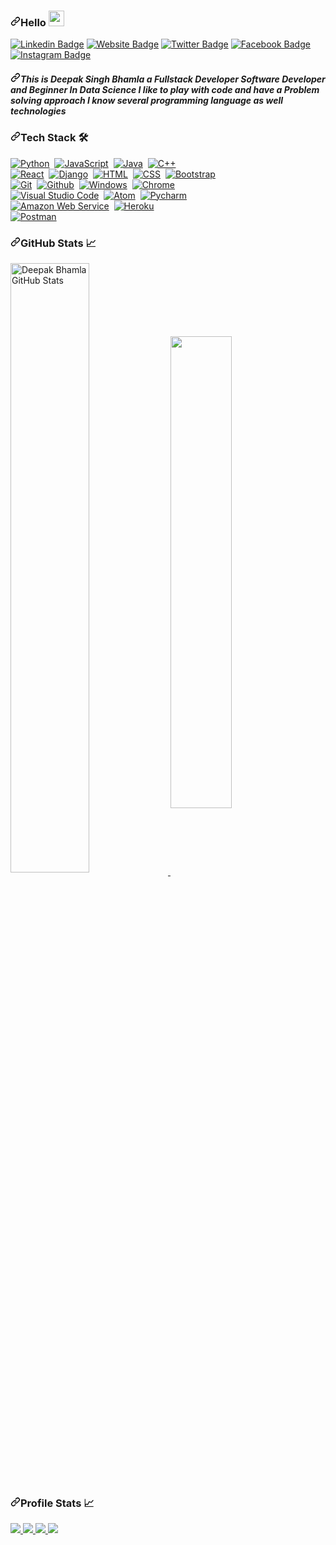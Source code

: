 <article class="markdown-body entry-content container-lg f5" itemprop="text"><h3><a id="user-content-hello-" class="anchor" aria-hidden="true" href="#hello-"><svg class="octicon octicon-link" viewBox="0 0 16 16" version="1.1" width="16" height="16" aria-hidden="true"><path fill-rule="evenodd" d="M7.775 3.275a.75.75 0 001.06 1.06l1.25-1.25a2 2 0 112.83 2.83l-2.5 2.5a2 2 0 01-2.83 0 .75.75 0 00-1.06 1.06 3.5 3.5 0 004.95 0l2.5-2.5a3.5 3.5 0 00-4.95-4.95l-1.25 1.25zm-4.69 9.64a2 2 0 010-2.83l2.5-2.5a2 2 0 012.83 0 .75.75 0 001.06-1.06 3.5 3.5 0 00-4.95 0l-2.5 2.5a3.5 3.5 0 004.95 4.95l1.25-1.25a.75.75 0 00-1.06-1.06l-1.25 1.25a2 2 0 01-2.83 0z"></path></svg></a>Hello <a target="_blank" rel="noopener noreferrer" href="https://camo.githubusercontent.com/35d3d11359a49bf12aebb834cc13fd81b95eff4e/68747470733a2f2f6d656469612e67697068792e636f6d2f6d656469612f6876524a434c467a6361737252346961377a2f67697068792e676966"><img src="https://camo.githubusercontent.com/35d3d11359a49bf12aebb834cc13fd81b95eff4e/68747470733a2f2f6d656469612e67697068792e636f6d2f6d656469612f6876524a434c467a6361737252346961377a2f67697068792e676966" width="25px" data-canonical-src="https://media.giphy.com/media/hvRJCLFzcasrR4ia7z/giphy.gif" style="max-width:100%;"></a></h3>
<p><a href="https://linkedin.com/in/deepakbhamla" rel="nofollow"><img src="https://camo.githubusercontent.com/ae2ab4b14042dea13a0d98b02a382065930c4004/68747470733a2f2f696d672e736869656c64732e696f2f62616467652f2d4c696e6b6564496e2d3333333333333f7374796c653d666c61742d737175617265266c6f676f3d4c696e6b6564696e266c6f676f436f6c6f723d7768697465" alt="Linkedin Badge" data-canonical-src="https://img.shields.io/badge/-LinkedIn-333333?style=flat-square&amp;logo=Linkedin&amp;logoColor=white" style="max-width:100%;"></a>
<a href="https://sourcerer.io/deepakbhamla/" rel="nofollow"><img src="https://camo.githubusercontent.com/19da05a76fd481f0e7eb29f4847f3490c2c99050/68747470733a2f2f696d672e736869656c64732e696f2f62616467652f576562736974652d3333333333333f7374796c653d666c61742d737175617265266c6f676f3d676f6f676c652d6368726f6d65266c6f676f436f6c6f723d7768697465" alt="Website Badge" data-canonical-src="https://img.shields.io/badge/Website-333333?style=flat-square&amp;logo=google-chrome&amp;logoColor=white" style="max-width:100%;"></a>
<a href="https://twitter.com/deepakbhamla" rel="nofollow"><img src="https://camo.githubusercontent.com/c14661ae570535907ffe64eb1e6bfe586731b6df/68747470733a2f2f696d672e736869656c64732e696f2f62616467652f2d547769747465722d3333333333333f7374796c653d666c61742d737175617265266c6f676f3d54776974746572266c6f676f436f6c6f723d7768697465" alt="Twitter Badge" data-canonical-src="https://img.shields.io/badge/-Twitter-333333?style=flat-square&amp;logo=Twitter&amp;logoColor=white" style="max-width:100%;"></a>
<a href="https://fb.me/iamdeepakbhamla" rel="nofollow"><img src="https://camo.githubusercontent.com/8ee2bb954c46b9649794d2c66b461c873e6ac93d/68747470733a2f2f696d672e736869656c64732e696f2f62616467652f2d46616365626f6f6b2d3333333333333f7374796c653d666c61742d737175617265266c6f676f3d46616365626f6f6b266c6f676f436f6c6f723d7768697465" alt="Facebook Badge" data-canonical-src="https://img.shields.io/badge/-Facebook-333333?style=flat-square&amp;logo=Facebook&amp;logoColor=white" style="max-width:100%;"></a>
<a href="https://instagram.com/deepak_bhamla/" rel="nofollow"><img src="https://camo.githubusercontent.com/6db68b6b1509c5a4fa2f2a2563e1ba4014696a1b/68747470733a2f2f696d672e736869656c64732e696f2f62616467652f2d496e7374616772616d2d3333333333333f7374796c653d666c61742d737175617265266c6f676f3d496e7374616772616d266c6f676f436f6c6f723d7768697465" alt="Instagram Badge" data-canonical-src="https://img.shields.io/badge/-Instagram-333333?style=flat-square&amp;logo=Instagram&amp;logoColor=white" style="max-width:100%;"></a></p>
<h5><a id="user-content-this-is-deepak-singh-bhamla-a-fullstack-developer-software-developer-and-beginner-in-data-science-i-like-to-play-with-code-and-have-a-problem-solving-approach-i-know-several-programming-language-as-well-technologies" class="anchor" aria-hidden="true" href="#this-is-deepak-singh-bhamla-a-fullstack-developer-software-developer-and-beginner-in-data-science-i-like-to-play-with-code-and-have-a-problem-solving-approach-i-know-several-programming-language-as-well-technologies"><svg class="octicon octicon-link" viewBox="0 0 16 16" version="1.1" width="16" height="16" aria-hidden="true"><path fill-rule="evenodd" d="M7.775 3.275a.75.75 0 001.06 1.06l1.25-1.25a2 2 0 112.83 2.83l-2.5 2.5a2 2 0 01-2.83 0 .75.75 0 00-1.06 1.06 3.5 3.5 0 004.95 0l2.5-2.5a3.5 3.5 0 00-4.95-4.95l-1.25 1.25zm-4.69 9.64a2 2 0 010-2.83l2.5-2.5a2 2 0 012.83 0 .75.75 0 001.06-1.06 3.5 3.5 0 00-4.95 0l-2.5 2.5a3.5 3.5 0 004.95 4.95l1.25-1.25a.75.75 0 00-1.06-1.06l-1.25 1.25a2 2 0 01-2.83 0z"></path></svg></a>This is Deepak Singh Bhamla a Fullstack Developer Software Developer and Beginner In Data Science I like to play with code and have a Problem solving approach I know several programming language as well technologies</h5>
<h3><a id="user-content-tech-stack--" class="anchor" aria-hidden="true" href="#tech-stack--"><svg class="octicon octicon-link" viewBox="0 0 16 16" version="1.1" width="16" height="16" aria-hidden="true"><path fill-rule="evenodd" d="M7.775 3.275a.75.75 0 001.06 1.06l1.25-1.25a2 2 0 112.83 2.83l-2.5 2.5a2 2 0 01-2.83 0 .75.75 0 00-1.06 1.06 3.5 3.5 0 004.95 0l2.5-2.5a3.5 3.5 0 00-4.95-4.95l-1.25 1.25zm-4.69 9.64a2 2 0 010-2.83l2.5-2.5a2 2 0 012.83 0 .75.75 0 001.06-1.06 3.5 3.5 0 00-4.95 0l-2.5 2.5a3.5 3.5 0 004.95 4.95l1.25-1.25a.75.75 0 00-1.06-1.06l-1.25 1.25a2 2 0 01-2.83 0z"></path></svg></a>Tech Stack <g-emoji class="g-emoji" alias="hammer_and_wrench" fallback-src="https://github.githubassets.com/images/icons/emoji/unicode/1f6e0.png">🛠</g-emoji> &nbsp;</h3>
<p><a target="_blank" rel="noopener noreferrer" href="https://camo.githubusercontent.com/8cd446e06ba7e5f40fc3a2d6a5adeefdb1fd0c90/68747470733a2f2f696d672e736869656c64732e696f2f62616467652f2d507974686f6e2d3333333333333f7374796c653d666c61742d737175617265266c6f676f3d707974686f6e266c6f676f436f6c6f723d666666666666"><img src="https://camo.githubusercontent.com/8cd446e06ba7e5f40fc3a2d6a5adeefdb1fd0c90/68747470733a2f2f696d672e736869656c64732e696f2f62616467652f2d507974686f6e2d3333333333333f7374796c653d666c61742d737175617265266c6f676f3d707974686f6e266c6f676f436f6c6f723d666666666666" alt="Python" data-canonical-src="https://img.shields.io/badge/-Python-333333?style=flat-square&amp;logo=python&amp;logoColor=ffffff" style="max-width:100%;"></a>&nbsp;
<a target="_blank" rel="noopener noreferrer" href="https://camo.githubusercontent.com/0ae851c3162b484e0762ee03b6425f3b4a9e6c6e/68747470733a2f2f696d672e736869656c64732e696f2f62616467652f2d4a6176615363726970742d3333333333333f7374796c653d666c61742d737175617265266c6f676f3d6a617661736372697074266c6f676f436f6c6f723d666666666666"><img src="https://camo.githubusercontent.com/0ae851c3162b484e0762ee03b6425f3b4a9e6c6e/68747470733a2f2f696d672e736869656c64732e696f2f62616467652f2d4a6176615363726970742d3333333333333f7374796c653d666c61742d737175617265266c6f676f3d6a617661736372697074266c6f676f436f6c6f723d666666666666" alt="JavaScript" data-canonical-src="https://img.shields.io/badge/-JavaScript-333333?style=flat-square&amp;logo=javascript&amp;logoColor=ffffff" style="max-width:100%;"></a>&nbsp;
<a target="_blank" rel="noopener noreferrer" href="https://camo.githubusercontent.com/d90ea6a5034aa3f6df337b0a810404a85000b55e/68747470733a2f2f696d672e736869656c64732e696f2f62616467652f2d4a6176612d3333333333333f7374796c653d666c61742d737175617265266c6f676f3d6a617661266c6f676f436f6c6f723d666666666666"><img src="https://camo.githubusercontent.com/d90ea6a5034aa3f6df337b0a810404a85000b55e/68747470733a2f2f696d672e736869656c64732e696f2f62616467652f2d4a6176612d3333333333333f7374796c653d666c61742d737175617265266c6f676f3d6a617661266c6f676f436f6c6f723d666666666666" alt="Java" data-canonical-src="https://img.shields.io/badge/-Java-333333?style=flat-square&amp;logo=java&amp;logoColor=ffffff" style="max-width:100%;"></a>&nbsp;
<a target="_blank" rel="noopener noreferrer" href="https://camo.githubusercontent.com/3aa8fa1c291abcd8e6434d1162e17e33c410e2f5/68747470733a2f2f696d672e736869656c64732e696f2f62616467652f2d432b2b2d3333333333333f7374796c653d666c61742d737175617265266c6f676f3d43253242253242266c6f676f436f6c6f723d666666666666"><img src="https://camo.githubusercontent.com/3aa8fa1c291abcd8e6434d1162e17e33c410e2f5/68747470733a2f2f696d672e736869656c64732e696f2f62616467652f2d432b2b2d3333333333333f7374796c653d666c61742d737175617265266c6f676f3d43253242253242266c6f676f436f6c6f723d666666666666" alt="C++" data-canonical-src="https://img.shields.io/badge/-C++-333333?style=flat-square&amp;logo=C%2B%2B&amp;logoColor=ffffff" style="max-width:100%;"></a><br>
<a target="_blank" rel="noopener noreferrer" href="https://camo.githubusercontent.com/aa15fa1746dbb8fa4d6c17be2c6b67a120566bbe/68747470733a2f2f696d672e736869656c64732e696f2f62616467652f2d52656163742d3333333333333f7374796c653d666c61742d737175617265266c6f676f3d7265616374266c6f676f436f6c6f723d666666666666"><img src="https://camo.githubusercontent.com/aa15fa1746dbb8fa4d6c17be2c6b67a120566bbe/68747470733a2f2f696d672e736869656c64732e696f2f62616467652f2d52656163742d3333333333333f7374796c653d666c61742d737175617265266c6f676f3d7265616374266c6f676f436f6c6f723d666666666666" alt="React" data-canonical-src="https://img.shields.io/badge/-React-333333?style=flat-square&amp;logo=react&amp;logoColor=ffffff" style="max-width:100%;"></a>&nbsp;
<a target="_blank" rel="noopener noreferrer" href="https://camo.githubusercontent.com/89e98add25492759b9f7531b5dddebe8c0c6f03d/68747470733a2f2f696d672e736869656c64732e696f2f62616467652f2d446a616e676f2d3333333333333f7374796c653d666c61742d737175617265266c6f676f3d646a616e676f266c6f676f436f6c6f723d666666666666"><img src="https://camo.githubusercontent.com/89e98add25492759b9f7531b5dddebe8c0c6f03d/68747470733a2f2f696d672e736869656c64732e696f2f62616467652f2d446a616e676f2d3333333333333f7374796c653d666c61742d737175617265266c6f676f3d646a616e676f266c6f676f436f6c6f723d666666666666" alt="Django" data-canonical-src="https://img.shields.io/badge/-Django-333333?style=flat-square&amp;logo=django&amp;logoColor=ffffff" style="max-width:100%;"></a>&nbsp;
<a target="_blank" rel="noopener noreferrer" href="https://camo.githubusercontent.com/777b911b695d0fa3fa7b077d5aa2d5580c02f680/68747470733a2f2f696d672e736869656c64732e696f2f62616467652f2d48544d4c2d3333333333333f7374796c653d666c61742d737175617265266c6f676f3d48544d4c35266c6f676f436f6c6f723d666666666666"><img src="https://camo.githubusercontent.com/777b911b695d0fa3fa7b077d5aa2d5580c02f680/68747470733a2f2f696d672e736869656c64732e696f2f62616467652f2d48544d4c2d3333333333333f7374796c653d666c61742d737175617265266c6f676f3d48544d4c35266c6f676f436f6c6f723d666666666666" alt="HTML" data-canonical-src="https://img.shields.io/badge/-HTML-333333?style=flat-square&amp;logo=HTML5&amp;logoColor=ffffff" style="max-width:100%;"></a>&nbsp;
<a target="_blank" rel="noopener noreferrer" href="https://camo.githubusercontent.com/b8f8f9b216629a62bba7e1982bb384193d4950e3/68747470733a2f2f696d672e736869656c64732e696f2f62616467652f2d4353532d3333333333333f7374796c653d666c61742d737175617265266c6f676f3d43535333266c6f676f436f6c6f723d666666666666"><img src="https://camo.githubusercontent.com/b8f8f9b216629a62bba7e1982bb384193d4950e3/68747470733a2f2f696d672e736869656c64732e696f2f62616467652f2d4353532d3333333333333f7374796c653d666c61742d737175617265266c6f676f3d43535333266c6f676f436f6c6f723d666666666666" alt="CSS" data-canonical-src="https://img.shields.io/badge/-CSS-333333?style=flat-square&amp;logo=CSS3&amp;logoColor=ffffff" style="max-width:100%;"></a>&nbsp;
<a target="_blank" rel="noopener noreferrer" href="https://camo.githubusercontent.com/a41b9b158cc50575f2fa94ae92d5873ae05ce646/68747470733a2f2f696d672e736869656c64732e696f2f62616467652f2d426f6f7473747261702d3333333333333f7374796c653d666c61742d737175617265266c6f676f3d626f6f747374726170266c6f676f436f6c6f723d666666666666"><img src="https://camo.githubusercontent.com/a41b9b158cc50575f2fa94ae92d5873ae05ce646/68747470733a2f2f696d672e736869656c64732e696f2f62616467652f2d426f6f7473747261702d3333333333333f7374796c653d666c61742d737175617265266c6f676f3d626f6f747374726170266c6f676f436f6c6f723d666666666666" alt="Bootstrap" data-canonical-src="https://img.shields.io/badge/-Bootstrap-333333?style=flat-square&amp;logo=bootstrap&amp;logoColor=ffffff" style="max-width:100%;"></a><br>
<a target="_blank" rel="noopener noreferrer" href="https://camo.githubusercontent.com/ecd2af0012ae960fef7b6eedfe46d334c2e6beda/68747470733a2f2f696d672e736869656c64732e696f2f62616467652f2d4769742d3333333333333f7374796c653d666c61742d737175617265266c6f676f3d676974266c6f676f436f6c6f723d666666666666"><img src="https://camo.githubusercontent.com/ecd2af0012ae960fef7b6eedfe46d334c2e6beda/68747470733a2f2f696d672e736869656c64732e696f2f62616467652f2d4769742d3333333333333f7374796c653d666c61742d737175617265266c6f676f3d676974266c6f676f436f6c6f723d666666666666" alt="Git" data-canonical-src="https://img.shields.io/badge/-Git-333333?style=flat-square&amp;logo=git&amp;logoColor=ffffff" style="max-width:100%;"></a>&nbsp;
<a target="_blank" rel="noopener noreferrer" href="https://camo.githubusercontent.com/09430e6738e5ea0127c04eb20c5f0c77c0af4cfa/68747470733a2f2f696d672e736869656c64732e696f2f62616467652f2d4769746875622d3333333333333f7374796c653d666c61742d737175617265266c6f676f3d676974687562266c6f676f436f6c6f723d666666666666"><img src="https://camo.githubusercontent.com/09430e6738e5ea0127c04eb20c5f0c77c0af4cfa/68747470733a2f2f696d672e736869656c64732e696f2f62616467652f2d4769746875622d3333333333333f7374796c653d666c61742d737175617265266c6f676f3d676974687562266c6f676f436f6c6f723d666666666666" alt="Github" data-canonical-src="https://img.shields.io/badge/-Github-333333?style=flat-square&amp;logo=github&amp;logoColor=ffffff" style="max-width:100%;"></a>&nbsp;
<a target="_blank" rel="noopener noreferrer" href="https://camo.githubusercontent.com/7aaea5e707105b84e172504da35733c689564bca/68747470733a2f2f696d672e736869656c64732e696f2f62616467652f2d57696e646f77732d3333333333333f7374796c653d666c61742d737175617265266c6f676f3d77696e646f7773266c6f676f436f6c6f723d666666666666"><img src="https://camo.githubusercontent.com/7aaea5e707105b84e172504da35733c689564bca/68747470733a2f2f696d672e736869656c64732e696f2f62616467652f2d57696e646f77732d3333333333333f7374796c653d666c61742d737175617265266c6f676f3d77696e646f7773266c6f676f436f6c6f723d666666666666" alt="Windows" data-canonical-src="https://img.shields.io/badge/-Windows-333333?style=flat-square&amp;logo=windows&amp;logoColor=ffffff" style="max-width:100%;"></a>&nbsp;
<a target="_blank" rel="noopener noreferrer" href="https://camo.githubusercontent.com/f26faa10b605b9443885167230933ba911811c7e/68747470733a2f2f696d672e736869656c64732e696f2f62616467652f2d4368726f6d652d3333333333333f7374796c653d666c61742d737175617265266c6f676f3d676f6f676c652d6368726f6d65266c6f676f436f6c6f723d666666666666"><img src="https://camo.githubusercontent.com/f26faa10b605b9443885167230933ba911811c7e/68747470733a2f2f696d672e736869656c64732e696f2f62616467652f2d4368726f6d652d3333333333333f7374796c653d666c61742d737175617265266c6f676f3d676f6f676c652d6368726f6d65266c6f676f436f6c6f723d666666666666" alt="Chrome" data-canonical-src="https://img.shields.io/badge/-Chrome-333333?style=flat-square&amp;logo=google-chrome&amp;logoColor=ffffff" style="max-width:100%;"></a><br>
<a target="_blank" rel="noopener noreferrer" href="https://camo.githubusercontent.com/feca3eb98e447e53fffcbfc74c3288613227e776/68747470733a2f2f696d672e736869656c64732e696f2f62616467652f2d56697375616c25323053747564696f253230436f64652d3333333333333f7374796c653d666c61742d737175617265266c6f676f3d76697375616c2d73747564696f2d636f6465266c6f676f436f6c6f723d666666666666"><img src="https://camo.githubusercontent.com/feca3eb98e447e53fffcbfc74c3288613227e776/68747470733a2f2f696d672e736869656c64732e696f2f62616467652f2d56697375616c25323053747564696f253230436f64652d3333333333333f7374796c653d666c61742d737175617265266c6f676f3d76697375616c2d73747564696f2d636f6465266c6f676f436f6c6f723d666666666666" alt="Visual Studio Code" data-canonical-src="https://img.shields.io/badge/-Visual%20Studio%20Code-333333?style=flat-square&amp;logo=visual-studio-code&amp;logoColor=ffffff" style="max-width:100%;"></a>&nbsp;
<a target="_blank" rel="noopener noreferrer" href="https://camo.githubusercontent.com/5c7549ad6233a60c5f67bf48c242ef62580d8de6/68747470733a2f2f696d672e736869656c64732e696f2f62616467652f2d41746f6d2d3333333333333f7374796c653d666c61742d737175617265266c6f676f3d61746f6d266c6f676f436f6c6f723d666666666666"><img src="https://camo.githubusercontent.com/5c7549ad6233a60c5f67bf48c242ef62580d8de6/68747470733a2f2f696d672e736869656c64732e696f2f62616467652f2d41746f6d2d3333333333333f7374796c653d666c61742d737175617265266c6f676f3d61746f6d266c6f676f436f6c6f723d666666666666" alt="Atom" data-canonical-src="https://img.shields.io/badge/-Atom-333333?style=flat-square&amp;logo=atom&amp;logoColor=ffffff" style="max-width:100%;"></a>&nbsp;
<a target="_blank" rel="noopener noreferrer" href="https://camo.githubusercontent.com/f40eceeeea15d13c36b06e4aa5dc77b0268a6775/68747470733a2f2f696d672e736869656c64732e696f2f62616467652f2d5079636861726d2d3333333333333f7374796c653d666c61742d737175617265266c6f676f3d7079636861726d266c6f676f436f6c6f723d666666666666"><img src="https://camo.githubusercontent.com/f40eceeeea15d13c36b06e4aa5dc77b0268a6775/68747470733a2f2f696d672e736869656c64732e696f2f62616467652f2d5079636861726d2d3333333333333f7374796c653d666c61742d737175617265266c6f676f3d7079636861726d266c6f676f436f6c6f723d666666666666" alt="Pycharm" data-canonical-src="https://img.shields.io/badge/-Pycharm-333333?style=flat-square&amp;logo=pycharm&amp;logoColor=ffffff" style="max-width:100%;"></a><br>
<a target="_blank" rel="noopener noreferrer" href="https://camo.githubusercontent.com/49673ae09bdff59eabad203b3eee4b170d76c0d5/68747470733a2f2f696d672e736869656c64732e696f2f62616467652f2d416d617a6f6e253230576562253230536572766963652d3333333333333f7374796c653d666c61742d737175617265266c6f676f3d616d617a6f6e2d7765622d73657276696365266c6f676f436f6c6f723d666666666666"><img src="https://camo.githubusercontent.com/49673ae09bdff59eabad203b3eee4b170d76c0d5/68747470733a2f2f696d672e736869656c64732e696f2f62616467652f2d416d617a6f6e253230576562253230536572766963652d3333333333333f7374796c653d666c61742d737175617265266c6f676f3d616d617a6f6e2d7765622d73657276696365266c6f676f436f6c6f723d666666666666" alt="Amazon Web Service" data-canonical-src="https://img.shields.io/badge/-Amazon%20Web%20Service-333333?style=flat-square&amp;logo=amazon-web-service&amp;logoColor=ffffff" style="max-width:100%;"></a>&nbsp;
<a target="_blank" rel="noopener noreferrer" href="https://camo.githubusercontent.com/b485d727d2a7725c2acc5858b2fefd3e6708bad4/68747470733a2f2f696d672e736869656c64732e696f2f62616467652f2d4865726f6b752d3333333333333f7374796c653d666c61742d737175617265266c6f676f3d6865726f6b75266c6f676f436f6c6f723d666666666666"><img src="https://camo.githubusercontent.com/b485d727d2a7725c2acc5858b2fefd3e6708bad4/68747470733a2f2f696d672e736869656c64732e696f2f62616467652f2d4865726f6b752d3333333333333f7374796c653d666c61742d737175617265266c6f676f3d6865726f6b75266c6f676f436f6c6f723d666666666666" alt="Heroku" data-canonical-src="https://img.shields.io/badge/-Heroku-333333?style=flat-square&amp;logo=heroku&amp;logoColor=ffffff" style="max-width:100%;"></a><br>
<a target="_blank" rel="noopener noreferrer" href="https://camo.githubusercontent.com/7196e403b563c63df11204dcbeefb3f76e5cc332/68747470733a2f2f696d672e736869656c64732e696f2f62616467652f2d506f73746d616e2d3333333333333f7374796c653d666c61742d737175617265266c6f676f3d706f73746d616e266c6f676f436f6c6f723d666666666666"><img src="https://camo.githubusercontent.com/7196e403b563c63df11204dcbeefb3f76e5cc332/68747470733a2f2f696d672e736869656c64732e696f2f62616467652f2d506f73746d616e2d3333333333333f7374796c653d666c61742d737175617265266c6f676f3d706f73746d616e266c6f676f436f6c6f723d666666666666" alt="Postman" data-canonical-src="https://img.shields.io/badge/-Postman-333333?style=flat-square&amp;logo=postman&amp;logoColor=ffffff" style="max-width:100%;"></a>&nbsp;</p>
<h3><a id="user-content-github-stats-" class="anchor" aria-hidden="true" href="#github-stats-"><svg class="octicon octicon-link" viewBox="0 0 16 16" version="1.1" width="16" height="16" aria-hidden="true"><path fill-rule="evenodd" d="M7.775 3.275a.75.75 0 001.06 1.06l1.25-1.25a2 2 0 112.83 2.83l-2.5 2.5a2 2 0 01-2.83 0 .75.75 0 00-1.06 1.06 3.5 3.5 0 004.95 0l2.5-2.5a3.5 3.5 0 00-4.95-4.95l-1.25 1.25zm-4.69 9.64a2 2 0 010-2.83l2.5-2.5a2 2 0 012.83 0 .75.75 0 001.06-1.06 3.5 3.5 0 00-4.95 0l-2.5 2.5a3.5 3.5 0 004.95 4.95l1.25-1.25a.75.75 0 00-1.06-1.06l-1.25 1.25a2 2 0 01-2.83 0z"></path></svg></a>GitHub Stats <g-emoji class="g-emoji" alias="chart_with_upwards_trend" fallback-src="https://github.githubassets.com/images/icons/emoji/unicode/1f4c8.png">📈</g-emoji></h3>
<a href="https://github.com/deepakbhamla/deepakbhamla">
  <img align="center" width="50%" src="https://camo.githubusercontent.com/344e168aa0c0ae3b27667c3b02bb7dbff6f29ae0/68747470733a2f2f6769746875622d726561646d652d73746174732e76657263656c2e6170702f6170693f757365726e616d653d64656570616b6268616d6c612673686f775f69636f6e733d74727565266c696e655f6865696768743d323726636f756e745f707269766174653d74727565267469746c655f636f6c6f723d30303030303026746578745f636f6c6f723d3333333333332669636f6e5f636f6c6f723d3735373537352662675f636f6c6f723d666666666666" alt="Deepak Bhamla GitHub Stats" data-canonical-src="https://github-readme-stats.vercel.app/api?username=deepakbhamla&amp;show_icons=true&amp;line_height=27&amp;count_private=true&amp;title_color=000000&amp;text_color=333333&amp;icon_color=757575&amp;bg_color=ffffff" style="max-width:100%;">
</a>
<a href="https://github.com/deepakbhamla/github-readme-stats">
  
  <img align="center" width="44%" src="https://camo.githubusercontent.com/41ebb4726dc9ac4f5e7ffadfeb82baafef2508ba/68747470733a2f2f6769746875622d726561646d652d73746174732e616e7572616768617a7261312e76657263656c2e6170702f6170692f746f702d6c616e67732f3f757365726e616d653d64656570616b6268616d6c61266c696e655f6865696768743d3237266c61796f75743d636f6d70616374267468656d653d7261646963616c267469746c655f636f6c6f723d30303030303026746578745f636f6c6f723d3030303030302669636f6e5f636f6c6f723d3735373537352662675f636f6c6f723d666666666666" data-canonical-src="https://github-readme-stats.anuraghazra1.vercel.app/api/top-langs/?username=deepakbhamla&amp;line_height=27&amp;layout=compact&amp;theme=radical&amp;title_color=000000&amp;text_color=000000&amp;icon_color=757575&amp;bg_color=ffffff" style="max-width:100%;">
</a>
<h3><a id="user-content-profile-stats-" class="anchor" aria-hidden="true" href="#profile-stats-"><svg class="octicon octicon-link" viewBox="0 0 16 16" version="1.1" width="16" height="16" aria-hidden="true"><path fill-rule="evenodd" d="M7.775 3.275a.75.75 0 001.06 1.06l1.25-1.25a2 2 0 112.83 2.83l-2.5 2.5a2 2 0 01-2.83 0 .75.75 0 00-1.06 1.06 3.5 3.5 0 004.95 0l2.5-2.5a3.5 3.5 0 00-4.95-4.95l-1.25 1.25zm-4.69 9.64a2 2 0 010-2.83l2.5-2.5a2 2 0 012.83 0 .75.75 0 001.06-1.06 3.5 3.5 0 00-4.95 0l-2.5 2.5a3.5 3.5 0 004.95 4.95l1.25-1.25a.75.75 0 00-1.06-1.06l-1.25 1.25a2 2 0 01-2.83 0z"></path></svg></a>Profile Stats <g-emoji class="g-emoji" alias="chart_with_upwards_trend" fallback-src="https://github.githubassets.com/images/icons/emoji/unicode/1f4c8.png">📈</g-emoji></h3>
<p>
  <a href="https://badges.pufler.dev" rel="nofollow">
    <img src="https://camo.githubusercontent.com/267be5204a6e490b534b19b0abdc970852f4d5e0/68747470733a2f2f6261646765732e7075666c65722e6465762f7669736974732f64656570616b6268616d6c612f64656570616b6268616d6c613f7374796c653d666c61742d73717561726526636f6c6f723d626c61636b266c6f676f3d676974687562" data-canonical-src="https://badges.pufler.dev/visits/deepakbhamla/deepakbhamla?style=flat-square&amp;color=black&amp;logo=github" style="max-width:100%;">
  </a>
  <a href="https://badges.pufler.dev" rel="nofollow">
    <img src="https://camo.githubusercontent.com/9ef602291c89232668d9e16ae8467ffa26639837/68747470733a2f2f6261646765732e7075666c65722e6465762f79656172732f64656570616b6268616d6c613f7374796c653d666c61742d73717561726526636f6c6f723d626c61636b266c6f676f3d676974687562" data-canonical-src="https://badges.pufler.dev/years/deepakbhamla?style=flat-square&amp;color=black&amp;logo=github" style="max-width:100%;">
  </a>
  <a href="https://badges.pufler.dev" rel="nofollow">
    <img src="https://camo.githubusercontent.com/a3f6e5258d9cbcc214e712109913fa13412c6b23/68747470733a2f2f6261646765732e7075666c65722e6465762f7265706f732f64656570616b6268616d6c613f7374796c653d666c61742d73717561726526636f6c6f723d626c61636b266c6f676f3d676974687562" data-canonical-src="https://badges.pufler.dev/repos/deepakbhamla?style=flat-square&amp;color=black&amp;logo=github" style="max-width:100%;">
  </a>
   <a href="https://badges.pufler.dev" rel="nofollow">
    <img src="https://camo.githubusercontent.com/064abf7b81860e49abdf534a48d84af435a5bc5f/68747470733a2f2f6261646765732e7075666c65722e6465762f636f6d6d6974732f6d6f6e74686c792f64656570616b6268616d6c613f7374796c653d666c61742d73717561726526636f6c6f723d626c61636b266c6f676f3d676974687562" data-canonical-src="https://badges.pufler.dev/commits/monthly/deepakbhamla?style=flat-square&amp;color=black&amp;logo=github" style="max-width:100%;">
  </a>
  </p>
<br>
</article>
